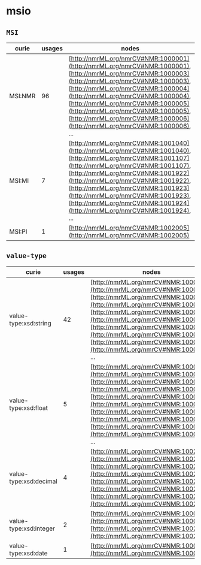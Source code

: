 # msio

## `MSI`

| curie   |   usages | nodes                                                                                                                                                                                                                                                                                                                                                                                 |
|---------|----------|---------------------------------------------------------------------------------------------------------------------------------------------------------------------------------------------------------------------------------------------------------------------------------------------------------------------------------------------------------------------------------------|
| MSI:NMR |       96 | [http://nmrML.org/nmrCV#NMR:1000001](http://nmrML.org/nmrCV#NMR:1000001), [http://nmrML.org/nmrCV#NMR:1000003](http://nmrML.org/nmrCV#NMR:1000003), [http://nmrML.org/nmrCV#NMR:1000004](http://nmrML.org/nmrCV#NMR:1000004), [http://nmrML.org/nmrCV#NMR:1000005](http://nmrML.org/nmrCV#NMR:1000005), [http://nmrML.org/nmrCV#NMR:1000006](http://nmrML.org/nmrCV#NMR:1000006), ... |
| MSI:MI  |        7 | [http://nmrML.org/nmrCV#NMR:1001040](http://nmrML.org/nmrCV#NMR:1001040), [http://nmrML.org/nmrCV#NMR:1001107](http://nmrML.org/nmrCV#NMR:1001107), [http://nmrML.org/nmrCV#NMR:1001922](http://nmrML.org/nmrCV#NMR:1001922), [http://nmrML.org/nmrCV#NMR:1001923](http://nmrML.org/nmrCV#NMR:1001923), [http://nmrML.org/nmrCV#NMR:1001924](http://nmrML.org/nmrCV#NMR:1001924), ... |
| MSI:PI  |        1 | [http://nmrML.org/nmrCV#NMR:1002005](http://nmrML.org/nmrCV#NMR:1002005)                                                                                                                                                                                                                                                                                                              |

## `value-type`

| curie                  |   usages | nodes                                                                                                                                                                                                                                                                                                                                                                                 |
|------------------------|----------|---------------------------------------------------------------------------------------------------------------------------------------------------------------------------------------------------------------------------------------------------------------------------------------------------------------------------------------------------------------------------------------|
| value-type:xsd:string  |       42 | [http://nmrML.org/nmrCV#NMR:1000001](http://nmrML.org/nmrCV#NMR:1000001), [http://nmrML.org/nmrCV#NMR:1000032](http://nmrML.org/nmrCV#NMR:1000032), [http://nmrML.org/nmrCV#NMR:1000053](http://nmrML.org/nmrCV#NMR:1000053), [http://nmrML.org/nmrCV#NMR:1000529](http://nmrML.org/nmrCV#NMR:1000529), [http://nmrML.org/nmrCV#NMR:1000568](http://nmrML.org/nmrCV#NMR:1000568), ... |
| value-type:xsd:float   |        5 | [http://nmrML.org/nmrCV#NMR:1000004](http://nmrML.org/nmrCV#NMR:1000004), [http://nmrML.org/nmrCV#NMR:1000005](http://nmrML.org/nmrCV#NMR:1000005), [http://nmrML.org/nmrCV#NMR:1000006](http://nmrML.org/nmrCV#NMR:1000006), [http://nmrML.org/nmrCV#NMR:1000862](http://nmrML.org/nmrCV#NMR:1000862), [http://nmrML.org/nmrCV#NMR:1000863](http://nmrML.org/nmrCV#NMR:1000863), ... |
| value-type:xsd:decimal |        4 | [http://nmrML.org/nmrCV#NMR:1002016](http://nmrML.org/nmrCV#NMR:1002016), [http://nmrML.org/nmrCV#NMR:1002017](http://nmrML.org/nmrCV#NMR:1002017), [http://nmrML.org/nmrCV#NMR:1002018](http://nmrML.org/nmrCV#NMR:1002018), [http://nmrML.org/nmrCV#NMR:1002021](http://nmrML.org/nmrCV#NMR:1002021)                                                                                |
| value-type:xsd:integer |        2 | [http://nmrML.org/nmrCV#NMR:1000879](http://nmrML.org/nmrCV#NMR:1000879), [http://nmrML.org/nmrCV#NMR:1002000](http://nmrML.org/nmrCV#NMR:1002000)                                                                                                                                                                                                                                    |
| value-type:xsd:date    |        1 | [http://nmrML.org/nmrCV#NMR:1000747](http://nmrML.org/nmrCV#NMR:1000747)                                                                                                                                                                                                                                                                                                              |

